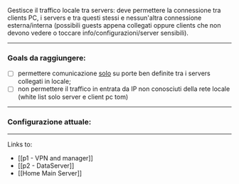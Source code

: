Gestisce il traffico locale tra servers: deve permettere la connessione tra clients PC, i servers e tra questi stessi e nessun'altra connessione esterna/interna (possibili guests appena collegati oppure clients che non devono vedere o toccare info/configurazioni/server sensibili).

---
### Goals da raggiungere:
- [ ] permettere comunicazione <u>solo</u> su porte ben definite tra i servers collegati in locale;
- [ ] non permettere il traffico in entrata da IP non conosciuti della rete locale (white list solo server e client pc tom)

---
### Configurazione attuale:



---

Links to:
- [[p1 - VPN and manager]]
- [[p2 - DataServer]]
-  [[Home Main Server]]
